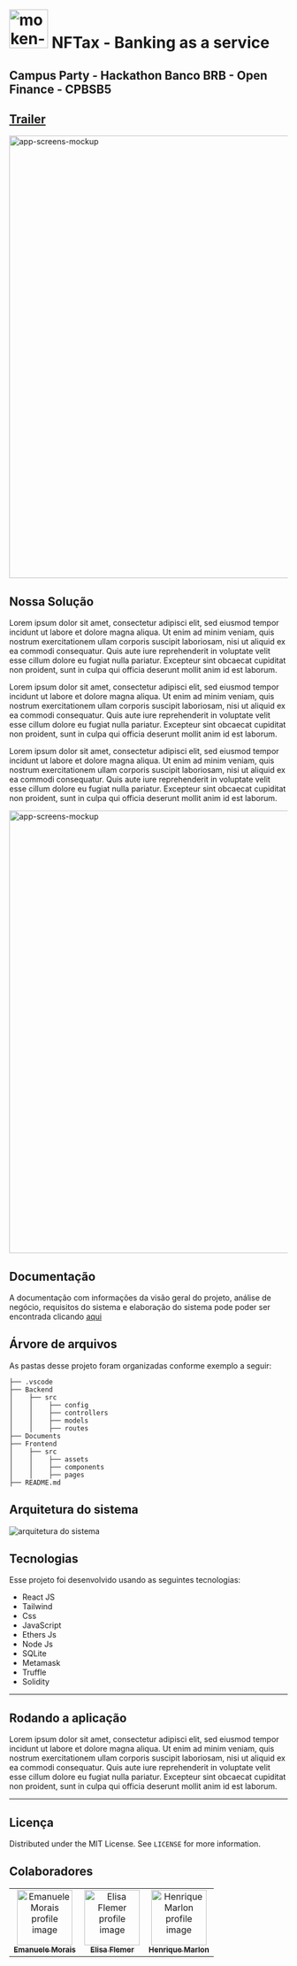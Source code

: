 # <img width="70px" height="70px" src="https://user-images.githubusercontent.com/99221221/230695442-4fac4597-b94f-415f-a099-f844b0430fdd.png" alt="moken-logo"/> NFTax - Banking as a service

## Campus Party - Hackathon Banco BRB - Open Finance - CPBSB5

## [Trailer]()

<img src="https://user-images.githubusercontent.com/99221221/230695291-f97a336e-f524-4007-bf73-789e64d60bf2.png" width="800px" alt="app-screens-mockup"/>

## Nossa Solução

Lorem ipsum dolor sit amet, consectetur adipisci elit, sed eiusmod tempor incidunt ut labore et dolore magna aliqua. Ut enim ad minim veniam, quis nostrum exercitationem ullam corporis suscipit laboriosam, nisi ut aliquid ex ea commodi consequatur. Quis aute iure reprehenderit in voluptate velit esse cillum dolore eu fugiat nulla pariatur. Excepteur sint obcaecat cupiditat non proident, sunt in culpa qui officia deserunt mollit anim id est laborum.

Lorem ipsum dolor sit amet, consectetur adipisci elit, sed eiusmod tempor incidunt ut labore et dolore magna aliqua. Ut enim ad minim veniam, quis nostrum exercitationem ullam corporis suscipit laboriosam, nisi ut aliquid ex ea commodi consequatur. Quis aute iure reprehenderit in voluptate velit esse cillum dolore eu fugiat nulla pariatur. Excepteur sint obcaecat cupiditat non proident, sunt in culpa qui officia deserunt mollit anim id est laborum.

Lorem ipsum dolor sit amet, consectetur adipisci elit, sed eiusmod tempor incidunt ut labore et dolore magna aliqua. Ut enim ad minim veniam, quis nostrum exercitationem ullam corporis suscipit laboriosam, nisi ut aliquid ex ea commodi consequatur. Quis aute iure reprehenderit in voluptate velit esse cillum dolore eu fugiat nulla pariatur. Excepteur sint obcaecat cupiditat non proident, sunt in culpa qui officia deserunt mollit anim id est laborum.

<img src="https://user-images.githubusercontent.com/99221221/230695283-cbdda913-f93f-4ded-9614-3a5d45e8871a.png" width="800px" alt="app-screens-mockup"/>

## Documentação

A documentação com informações da visão geral do projeto, análise de negócio, requisitos do sistema e elaboração do sistema pode poder ser encontrada clicando [aqui](link)

## Árvore de arquivos

As pastas desse projeto foram organizadas conforme exemplo a seguir:

```
├── .vscode
├── Backend
│    ├── src
│    │    ├── config
│    │    ├── controllers
│    │    ├── models
│    │    ├── routes
├── Documents
├── Frontend
│    ├── src
│    │    ├── assets
│    │    ├── components
│    │    ├── pages
├── README.md
```

##

## Arquitetura do sistema

<img src="" alt="arquitetura do sistema"/>


## Tecnologias

Esse projeto foi desenvolvido usando as seguintes tecnologias:

-   React JS
-   Tailwind
-   Css
-   JavaScript
-   Ethers Js
-   Node Js
-   SQLite
-   Metamask
-   Truffle
-   Solidity

---

## Rodando a aplicação

Lorem ipsum dolor sit amet, consectetur adipisci elit, sed eiusmod tempor incidunt ut labore et dolore magna aliqua. Ut enim ad minim veniam, quis nostrum exercitationem ullam corporis suscipit laboriosam, nisi ut aliquid ex ea commodi consequatur. Quis aute iure reprehenderit in voluptate velit esse cillum dolore eu fugiat nulla pariatur. Excepteur sint obcaecat cupiditat non proident, sunt in culpa qui officia deserunt mollit anim id est laborum.

---

## Licença

Distributed under the MIT License. See `LICENSE` for more information.

## Colaboradores

<table>
  <tr>
    <td align="center">
      <a href="https://www.linkedin.com/in/emanuele-morais/">
        <img src="https://avatars.githubusercontent.com/u/99221221?v=4" width="100px;" alt="Emanuele Morais profile image"/><br>
        <sub>
          <b>Emanuele Morais </b>
        </sub>
      </a>
    </td>
    <td align="center">
      <a href="https://www.linkedin.com/in/elisaflemer/">
        <img src="https://avatars.githubusercontent.com/u/99259251?v=4" width="100px;" alt="Elisa Flemer profile image"/><br>
        <sub>
          <b>Elisa Flemer</b>
        </sub>
      </a>
    </td>
    <td align="center">
      <a href="https://www.linkedin.com/in/henriquemarlon/">
        <img src="https://avatars.githubusercontent.com/u/89201795?v=4" width="100px;" alt="Henrique Marlon profile image"/><br>
        <sub>
          <b>Henrique Marlon </b>
        </sub>
      </a>
    </td>
    
  </tr>
</table>
